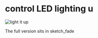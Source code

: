 # control LED lighting u

![light it up](https://duy-public-share.s3-ap-southeast-2.amazonaws.com/lightup.gif)

The full version sits in sketch_fade
